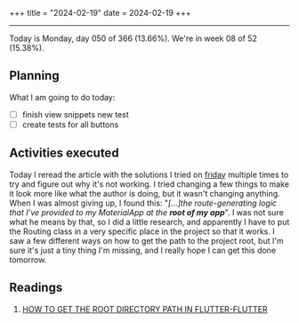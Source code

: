 +++
title = "2024-02-19"
date = 2024-02-19
+++

---

Today is Monday, day 050 of 366 (13.66%). We're in week 08 of 52 (15.38%).

## Planning

What I am going to do today:

- [ ] finish view snippets new test
- [ ] create tests for all buttons

## Activities executed

Today I reread the article with the solutions I tried on [friday](https://omnicode.com.br/worklog-luisa/blog/2024-02-16/) multiple times to try and figure out why it's not working. I tried changing a few things to make it look more like what the author is doing, but it wasn't changing anything. When I was almost giving up, I found this: "*[...]the route-generating logic that I’ve provided to my MaterialApp at the __root of my app__*". I was not sure what he means by that, so I did a little research, and apparently I have to put the Routing class in a very specific place in the project so that it works. I saw a few different ways on how to get the path to the project root, but I'm sure it's just a tiny thing I'm missing, and I really hope I can get this done tomorrow.

## Readings

1. [HOW TO GET THE ROOT DIRECTORY PATH IN FLUTTER-FLUTTER](https://www.appsloveworld.com/flutter/100/8/how-to-get-the-root-directory-path-in-flutter)
